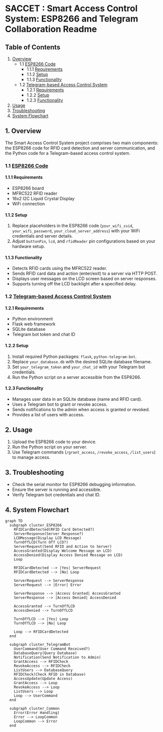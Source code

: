 # SACCET : Smart Access Control System: ESP8266 and Telegram Collaboration Readme

## Table of Contents

1. [Overview](#1-overview)
   - 1.1 [ESP8266 Code](#11-esp8266-code)
      - 1.1.1 [Requirements](#111-requirements)
      - 1.1.2 [Setup](#112-setup)
      - 1.1.3 [Functionality](#113-functionality)
   - 1.2 [Telegram-based Access Control System](#12-telegram-based-access-control-system)
      - 1.2.1 [Requirements](#121-requirements)
      - 1.2.2 [Setup](#122-setup)
      - 1.2.3 [Functionality](#123-functionality)
2. [Usage](#2-usage)
3. [Troubleshooting](#3-troubleshooting)
4. [System Flowchart](#4-system-flowchart)

## 1. Overview

The Smart Access Control System project comprises two main components: the ESP8266 code for RFID card detection and server communication, and the Python code for a Telegram-based access control system.

### 1.1 [ESP8266 Code](code/hardware/)

#### 1.1.1 Requirements

- ESP8266 board
- MFRC522 RFID reader
- 16x2 I2C Liquid Crystal Display
- WiFi connection

#### 1.1.2 Setup

1. Replace placeholders in the ESP8266 code (`your_wifi_ssid`, `your_wifi_password`, `your_cloud_server_address`) with your WiFi credentials and server details.
2. Adjust `buttonPin`, `lcd`, and `rfidReader` pin configurations based on your hardware setup.

#### 1.1.3 Functionality

- Detects RFID cards using the MFRC522 reader.
- Sends RFID card data and action (enter/exit) to a server via HTTP POST.
- Displays user messages on the LCD screen based on server responses.
- Supports turning off the LCD backlight after a specified delay.

### 1.2 [Telegram-based Access Control System](code/server/)

#### 1.2.1 Requirements

- Python environment
- Flask web framework
- SQLite database
- Telegram bot token and chat ID

#### 1.2.2 Setup

1. Install required Python packages: `flask`, `python-telegram-bot`.
2. Replace `your_database.db` with the desired SQLite database filename.
3. Set `your_telegram_token` and `your_chat_id` with your Telegram bot credentials.
4. Run the Python script on a server accessible from the ESP8266.

#### 1.2.3 Functionality

- Manages user data in an SQLite database (name and RFID card).
- Uses a Telegram bot to grant or revoke access.
- Sends notifications to the admin when access is granted or revoked.
- Provides a list of users with access.

## 2. Usage

1. Upload the ESP8266 code to your device.
2. Run the Python script on your server.
3. Use Telegram commands (`/grant_access`, `/revoke_access`, `/list_users`) to manage access.

## 3. Troubleshooting

- Check the serial monitor for ESP8266 debugging information.
- Ensure the server is running and accessible.
- Verify Telegram bot credentials and chat ID.

## 4. System Flowchart

```mermaid
graph TD
  subgraph cluster_ESP8266
    RFIDCardDetected(RFID Card Detected?)
    ServerResponse(Server Response?)
    LCDMessage(Display LCD Message)
    TurnOffLCD(Turn Off LCD?)
    ServerRequest(Send RFID and Action to Server)
    AccessGranted(Display Welcome Message on LCD)
    AccessDenied(Display Access Denied Message on LCD)
    Loop

    RFIDCardDetected --> |Yes| ServerRequest
    RFIDCardDetected --> |No| Loop

    ServerRequest --> ServerResponse
    ServerRequest --> |Error| Error

    ServerResponse --> |Access Granted| AccessGranted
    ServerResponse --> |Access Denied| AccessDenied

    AccessGranted --> TurnOffLCD
    AccessDenied --> TurnOffLCD

    TurnOffLCD --> |Yes| Loop
    TurnOffLCD --> |No| Loop

    Loop --> RFIDCardDetected
  end

  subgraph cluster_TelegramBot
    UserCommand(User Command Received?)
    DatabaseQuery(Query Database)
    Notification(Send Notification to Admin)
    GrantAccess --> RFIDCheck
    RevokeAccess --> RFIDCheck
    ListUsers --> DatabaseQuery
    RFIDCheck(Check RFID in Database)
    AccessUpdate(Update Access)
    GrantAccess --> Loop
    RevokeAccess --> Loop
    ListUsers --> Loop
    Loop --> UserCommand
  end

  subgraph cluster_Common
    Error(Error Handling)
    Error --> LoopCommon
    LoopCommon --> Error
  end
```
